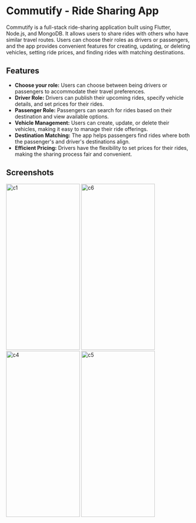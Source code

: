 # Commutify - Ride Sharing App

Commutify is a full-stack ride-sharing application built using Flutter, Node.js, and MongoDB. It allows users to share rides with others who have similar travel routes. Users can choose their roles as drivers or passengers, and the app provides convenient features for creating, updating, or deleting vehicles, setting ride prices, and finding rides with matching destinations.

## Features

- **Choose your role:** Users can choose between being drivers or passengers to accommodate their travel preferences.
- **Driver Role:** Drivers can publish their upcoming rides, specify vehicle details, and set prices for their rides.
- **Passenger Role:** Passengers can search for rides based on their destination and view available options.
- **Vehicle Management:** Users can create, update, or delete their vehicles, making it easy to manage their ride offerings.
- **Destination Matching:** The app helps passengers find rides where both the passenger's and driver's destinations align.
- **Efficient Pricing:** Drivers have the flexibility to set prices for their rides, making the sharing process fair and convenient.

## Screenshots

<img src="https://github.com/siddharthkanna/Commutify/assets/88847799/8fac0f31-8189-4486-b708-24f3ae193edd" alt="c1" width="200" height="450">

<img src="https://github.com/siddharthkanna/Commutify/assets/88847799/4abce932-8f66-45d0-900b-33d07079db37" alt="c6" width="200" height="450">

<img src="https://github.com/siddharthkanna/Commutify/assets/88847799/e1c7c3f4-614f-405c-9161-ae9a5097c789" alt="c4" width="200" height="450">

<img src="https://github.com/siddharthkanna/Commutify/assets/88847799/36280eb5-a413-4a14-b67c-de0e5cb4880c" alt="c5" width="200" height="450">



